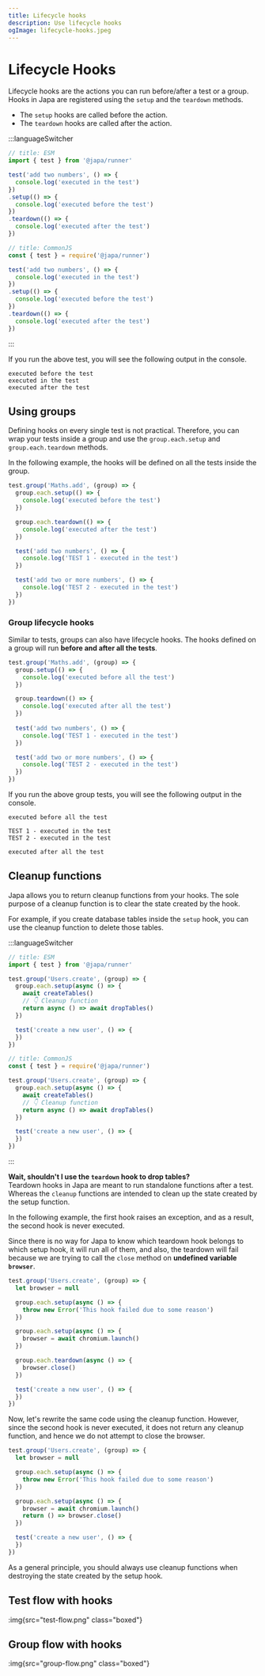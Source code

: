 ```yaml
---
title: Lifecycle hooks
description: Use lifecycle hooks
ogImage: lifecycle-hooks.jpeg
---
```


# Lifecycle Hooks

Lifecycle hooks are the actions you can run before/after a test or a group. Hooks in Japa are registered using the `setup` and the `teardown` methods.

- The `setup` hooks are called before the action.
- The `teardown` hooks are called after the action.

:::languageSwitcher
```ts
// title: ESM
import { test } from '@japa/runner'

test('add two numbers', () => {
  console.log('executed in the test')
})
.setup(() => {
  console.log('executed before the test')
})
.teardown(() => {
  console.log('executed after the test')
})
```

```ts
// title: CommonJS
const { test } = require('@japa/runner')

test('add two numbers', () => {
  console.log('executed in the test')
})
.setup(() => {
  console.log('executed before the test')
})
.teardown(() => {
  console.log('executed after the test')
})
```
:::

If you run the above test, you will see the following output in the console.

```
executed before the test
executed in the test
executed after the test
```

## Using groups

Defining hooks on every single test is not practical. Therefore, you can wrap your tests inside a group and use the `group.each.setup` and `group.each.teardown` methods.

In the following example, the hooks will be defined on all the tests inside the group.

```ts
test.group('Maths.add', (group) => {
  group.each.setup(() => {
    console.log('executed before the test')
  })

  group.each.teardown(() => {
    console.log('executed after the test')
  })

  test('add two numbers', () => {
    console.log('TEST 1 - executed in the test')
  })

  test('add two or more numbers', () => {
    console.log('TEST 2 - executed in the test')
  })
})
```

### Group lifecycle hooks
Similar to tests, groups can also have lifecycle hooks. The hooks defined on a group will run **before and after all the tests**.

```ts
test.group('Maths.add', (group) => {
  group.setup(() => {
    console.log('executed before all the test')
  })

  group.teardown(() => {
    console.log('executed after all the test')
  })
  
  test('add two numbers', () => {
    console.log('TEST 1 - executed in the test')
  })

  test('add two or more numbers', () => {
    console.log('TEST 2 - executed in the test')
  })
})
```

If you run the above group tests, you will see the following output in the console.

```
executed before all the test

TEST 1 - executed in the test
TEST 2 - executed in the test

executed after all the test
```

## Cleanup functions
Japa allows you to return cleanup functions from your hooks. The sole purpose of a cleanup function is to clear the state created by the hook.

For example, if you create database tables inside the `setup` hook, you can use the cleanup function to delete those tables.

:::languageSwitcher
```ts
// title: ESM
import { test } from '@japa/runner'

test.group('Users.create', (group) => {
  group.each.setup(async () => {
    await createTables()
    // 👇 Cleanup function
    return async () => await dropTables()
  })

  test('create a new user', () => {
  })
})
```

```ts
// title: CommonJS
const { test } = require('@japa/runner')

test.group('Users.create', (group) => {
  group.each.setup(async () => {
    await createTables()
    // 👇 Cleanup function
    return async () => await dropTables()
  })

  test('create a new user', () => {
  })
})
```
:::

**Wait, shouldn't I use the `teardown` hook to drop tables?**\
Teardown hooks in Japa are meant to run standalone functions after a test. Whereas the `cleanup` functions are intended to clean up the state created by the setup function.

In the following example, the first hook raises an exception, and as a result, the second hook is never executed.

Since there is no way for Japa to know which teardown hook belongs to which setup hook, it will run all of them, and also, the teardown will fail because we are trying to call the `close` method on **undefined variable `browser`**.

```ts
test.group('Users.create', (group) => {
  let browser = null

  group.each.setup(async () => {
    throw new Error('This hook failed due to some reason')
  })

  group.each.setup(async () => {
    browser = await chromium.launch()
  })

  group.each.teardown(async () => {
    browser.close()
  })

  test('create a new user', () => {
  })
})
```

Now, let's rewrite the same code using the cleanup function. However, since the second hook is never executed, it does not return any cleanup function, and hence we do not attempt to close the browser.

```ts
test.group('Users.create', (group) => {
  let browser = null

  group.each.setup(async () => {
    throw new Error('This hook failed due to some reason')
  })

  group.each.setup(async () => {
    browser = await chromium.launch()
    return () => browser.close()
  })

  test('create a new user', () => {
  })
})
```

As a general principle, you should always use cleanup functions when destroying the state created by the setup hook.

## Test flow with hooks

:img{src="test-flow.png" class="boxed"}


## Group flow with hooks

:img{src="group-flow.png" class="boxed"}

